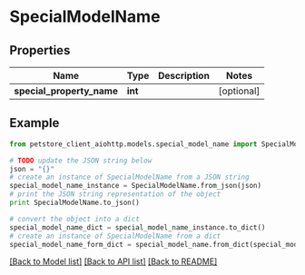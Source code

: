 # SpecialModelName


## Properties

Name | Type | Description | Notes
------------ | ------------- | ------------- | -------------
**special_property_name** | **int** |  | [optional] 

## Example

```python
from petstore_client_aiohttp.models.special_model_name import SpecialModelName

# TODO update the JSON string below
json = "{}"
# create an instance of SpecialModelName from a JSON string
special_model_name_instance = SpecialModelName.from_json(json)
# print the JSON string representation of the object
print SpecialModelName.to_json()

# convert the object into a dict
special_model_name_dict = special_model_name_instance.to_dict()
# create an instance of SpecialModelName from a dict
special_model_name_form_dict = special_model_name.from_dict(special_model_name_dict)
```
[[Back to Model list]](../README.md#documentation-for-models) [[Back to API list]](../README.md#documentation-for-api-endpoints) [[Back to README]](../README.md)


